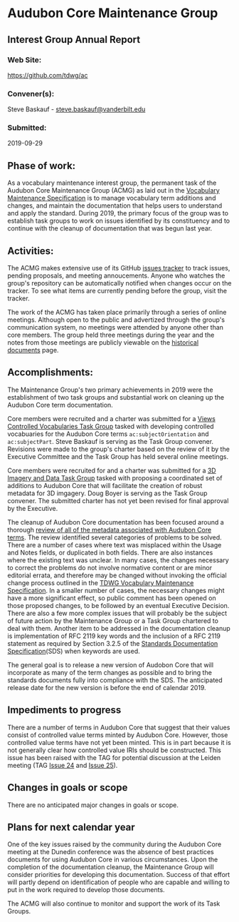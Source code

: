 # Audubon Core Maintenance Group

## Interest Group Annual Report

### Web Site:
https://github.com/tdwg/ac

### Convener(s):
Steve Baskauf - steve.baskauf@vanderbilt.edu

### Submitted:
2019-09-29

## Phase of work:
As a vocabulary maintenance interest group, the permanent task of the Audubon Core Maintenance Group (ACMG) as laid out in the [Vocabulary Maintenance Specification](https://github.com/tdwg/vocab/blob/master/vms/maintenance-specification.md#21-vocabulary-maintenance-interest-groups) is to manage vocabulary term additions and changes, and maintain the documentation that helps users to understand and apply the standard. During 2019, the primary focus of the group was to establish task groups to work on issues identified by its constituency and to continue with the cleanup of documentation that was begun last year.

## Activities:
The ACMG makes extensive use of its GitHub [issues tracker](https://github.com/tdwg/ac/issues) to track issues, pending proposals, and meeting annoucements.  Anyone who watches the group's repository can be automatically notified when changes occur on the tracker.  To see what items are currently pending before the group, visit the tracker.

The work of the ACMG has taken place primarily through a series of online meetings.  Although open to the public and advertized through the group's communication system, no meetings were attended by anyone other than core members.  The group held three meetings during the year and the notes from those meetings are publicly viewable on the [historical documents](../) page.  

## Accomplishments:

The Maintenance Group's two primary achievements in 2019 were the establishment of two task groups and substantial work on cleaning up the Audubon Core term documentation.

Core members were recruited and a charter was submitted for a [Views Controlled Vocabularies Task Group](https://github.com/tdwg/ac/tree/master/views) tasked with developing controlled vocabuaries for the Audubon Core terms `ac:subjectOrientation` and `ac:subjectPart`.  Steve Baskauf is serving as the Task Group convener.  Revisions were made to the group's charter based on the review of it by the Executive Committee and the Task Group has held several online meetings.

Core members were recruited for and a charter was submitted for a [3D Imagery and Data Task Group](https://github.com/tdwg/ac/tree/master/3d) tasked with proposing a coordinated set of additions to Audubon Core that will facilitate the creation of robust metadata for 3D imgagery.  Doug Boyer is serving as the Task Group convener.  The submitted charter has not yet been revised for final approval by the Executive. 

The cleanup of Audubon Core documentation has been focused around a thorough [review of all of the metadata associated with Audubon Core terms](https://docs.google.com/document/d/12Ck4t_x9LtG0BgPuBcNNqtYppNCP_Rj5F7bdgkmFvGY/edit).  The review identified several categories of problems to be solved.  There are a number of cases where text was misplaced within the Usage and Notes fields, or duplicated in both fields.  There are also instances where the existing text was unclear.  In many cases, the changes necessary to correct the problems do not involve normative content or are minor editorial errata, and therefore may be changed without invoking the official change process outlined in the [TDWG Vocabulary Maintenance Specification](https://github.com/tdwg/vocab/blob/master/vms/maintenance-specification.md). In a smaller number of cases, the necessary changes might have a more significant effect, so public comment has been opened on those proposed changes, to be followed by an eventual Executive Decision.  There are also a few more complex issues that will probably be the subject of future action by the Maintenance Group or a Task Group chartered to deal with them.  Another item to be addressed in the documentation cleanup is implementation of RFC 2119 key words and the inclusion of a RFC 2119 statement as required by Section 3.2.5 of the [Standards Documentation Specification](https://github.com/tdwg/vocab/blob/master/sds/documentation-specification.md)(SDS) when keywords are used.

The general goal is to release a new version of Audobon Core that will incorporate as many of the term changes as possible and to bring the standards documents fully into compliance with the SDS.  The anticipated release date for the new version is before the end of calendar 2019.  

## Impediments to progress

There are a number of terms in Audubon Core that suggest that their values consist of controlled value terms minted by Audubon Core.  However, those controlled value terms have not yet been minted.  This is in part because it is not generally clear how controlled value IRIs should be constructed.  This issue has been raised with the TAG for potential discussion at the Leiden meeting (TAG [Issue 24](https://github.com/tdwg/tag/issues/24) and [Issue 25](https://github.com/tdwg/tag/issues/25)). 

## Changes in goals or scope
There are no anticipated major changes in goals or scope.

## Plans for next calendar year

One of the key issues raised by the community during the Audubon Core meeting at the Dunedin conference was the absence of best practices documents for using Audubon Core in various circumstances.  Upon the completion of the documentation cleanup, the Maintenance Group will consider priorities for developing this documentation.  Success of that effort will partly depend on identification of people who are capable and willing to put in the work required to develop those documents.

The ACMG will also continue to monitor and support the work of its Task Groups.